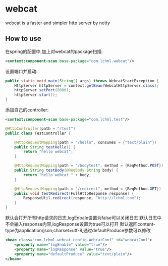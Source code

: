 # webcat
webcat is a faster and simpler http server by netty

## How to use

在spring的配置中,加上对webcat的package扫描:
```xml
<context:component-scan base-package="com.lchml.webcat"/>
```
设置端口并启动:
```Java
public static void main(String[] args) throws WebcatStartException {
    HttpServer httpServer = context.getBean(WebcatHttpServer.class);
    httpServer.setPort(8080);
    httpServer.start();
}
```
添加自己的controller:
```xml
<context:component-scan base-package="com.lchml.test"/>
```

```Java
@HttpController(path = "/test")
public class TestController {

    @HttpRequestMapping(path = "/hello", consumes = {"text/plain"})
    public String testHello() {
        return "hello webcat";
    }

    @HttpRequestMapping(path = "/bodytest", method = {ReqMethod.POST})
    public String testBody(@ReqBody String body) {
        return "hello webcat " + body;
    }

    @HttpRequestMapping(path = "/redirect", method = {ReqMethod.GET})
    public void testRedirect(FullHttpResponse response) {
        ResponseUtil.redirect(response, "http://lchml.com");
    }
}
```

默认会打开所有http请求的日志,logEnbale设置为false可以关闭日志
默认日志中不会输入response内容,logResponse设置为true可以打开
默认返回content-type为application/json;charset=utf-8,通过defaultProduce参数可以修改
```xml
<bean class="com.lchml.webcat.config.WebcatConf" id="webcatConf">
    <property name="logEnable" value="true"/>
    <property name="logResponse" value="true"/>
    <property name="defaultProduce" value="text/plain"/>
</bean>
```

